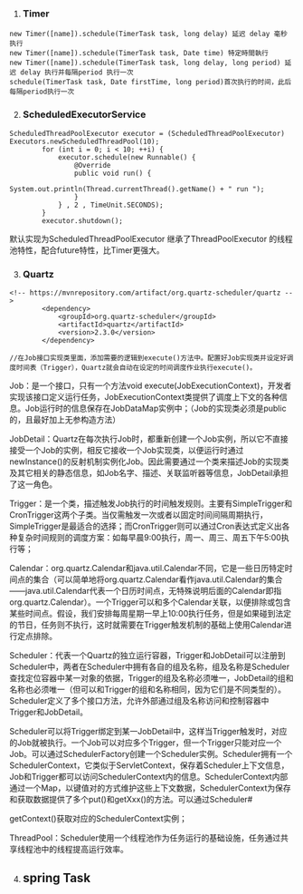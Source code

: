 1. ### Timer

```
new Timer([name]).schedule(TimerTask task, long delay) 延迟 delay 毫秒 执行
new Timer([name]).schedule(TimerTask task, Date time) 特定時間執行
new Timer([name]).schedule(TimerTask task, long delay, long period) 延迟 delay 执行并每隔period 执行一次
schedule(TimerTask task, Date firstTime, long period)首次执行的时间，此后每隔period执行一次
```

2. ### ScheduledExecutorService 

```
ScheduledThreadPoolExecutor executor = (ScheduledThreadPoolExecutor) Executors.newScheduledThreadPool(10);
        for (int i = 0; i < 10; ++i) {
            executor.schedule(new Runnable() {
                @Override
                public void run() {
                    System.out.println(Thread.currentThread().getName() + " run ");
                }
            } , 2 , TimeUnit.SECONDS);
        }
        executor.shutdown();
```

默认实现为ScheduledThreadPoolExecutor 继承了ThreadPoolExecutor 的线程池特性，配合future特性，比Timer更强大。

3. ### Quartz 

```
<!-- https://mvnrepository.com/artifact/org.quartz-scheduler/quartz -->
        <dependency>
            <groupId>org.quartz-scheduler</groupId>
            <artifactId>quartz</artifactId>
            <version>2.3.0</version>
        </dependency>
        
//在Job接口实现类里面，添加需要的逻辑到execute()方法中。配置好Job实现类并设定好调度时间表（Trigger），Quartz就会自动在设定的时间调度作业执行execute()。
```
Job：是一个接口，只有一个方法void execute(JobExecutionContext)，开发者实现该接口定义运行任务，JobExecutionContext类提供了调度上下文的各种信息。Job运行时的信息保存在JobDataMap实例中；（Job的实现类必须是public的，且最好加上无参构造方法）

JobDetail：Quartz在每次执行Job时，都重新创建一个Job实例，所以它不直接接受一个Job的实例，相反它接收一个Job实现类，以便运行时通过newInstance()的反射机制实例化Job。因此需要通过一个类来描述Job的实现类及其它相关的静态信息，如Job名字、描述、关联监听器等信息，JobDetail承担了这一角色。

Trigger：是一个类，描述触发Job执行的时间触发规则。主要有SimpleTrigger和CronTrigger这两个子类。当仅需触发一次或者以固定时间间隔周期执行，SimpleTrigger是最适合的选择；而CronTrigger则可以通过Cron表达式定义出各种复杂时间规则的调度方案：如每早晨9:00执行，周一、周三、周五下午5:00执行等；

Calendar：org.quartz.Calendar和java.util.Calendar不同，它是一些日历特定时间点的集合（可以简单地将org.quartz.Calendar看作java.util.Calendar的集合——java.util.Calendar代表一个日历时间点，无特殊说明后面的Calendar即指org.quartz.Calendar）。一个Trigger可以和多个Calendar关联，以便排除或包含某些时间点。假设，我们安排每周星期一早上10:00执行任务，但是如果碰到法定的节日，任务则不执行，这时就需要在Trigger触发机制的基础上使用Calendar进行定点排除。

Scheduler：代表一个Quartz的独立运行容器，Trigger和JobDetail可以注册到Scheduler中，两者在Scheduler中拥有各自的组及名称，组及名称是Scheduler查找定位容器中某一对象的依据，Trigger的组及名称必须唯一，JobDetail的组和名称也必须唯一（但可以和Trigger的组和名称相同，因为它们是不同类型的）。Scheduler定义了多个接口方法，允许外部通过组及名称访问和控制容器中Trigger和JobDetail。

Scheduler可以将Trigger绑定到某一JobDetail中，这样当Trigger触发时，对应的Job就被执行。一个Job可以对应多个Trigger，但一个Trigger只能对应一个Job。可以通过SchedulerFactory创建一个Scheduler实例。Scheduler拥有一个SchedulerContext，它类似于ServletContext，保存着Scheduler上下文信息，Job和Trigger都可以访问SchedulerContext内的信息。SchedulerContext内部通过一个Map，以键值对的方式维护这些上下文数据，SchedulerContext为保存和获取数据提供了多个put()和getXxx()的方法。可以通过Scheduler#

getContext()获取对应的SchedulerContext实例；

ThreadPool：Scheduler使用一个线程池作为任务运行的基础设施，任务通过共享线程池中的线程提高运行效率。

4. ## spring Task